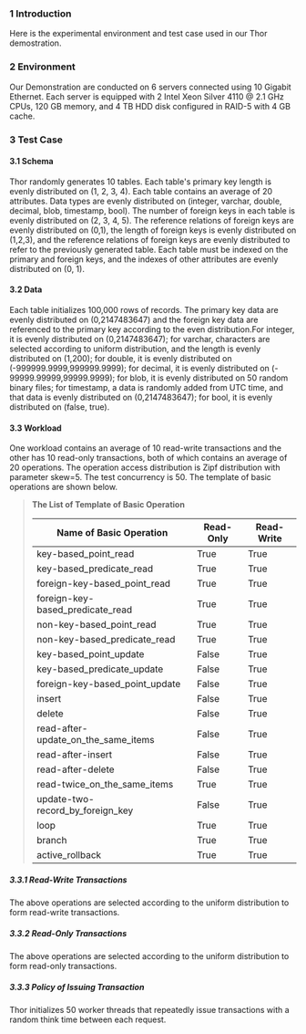 ﻿### 1 Introduction 
Here is the experimental environment and test case used in our Thor demostration.

### 2 Environment
Our Demonstration are conducted on 6 servers connected using 10 Gigabit Ethernet. Each server is equipped with 2 Intel Xeon Silver 4110 @ 2.1 GHz CPUs, 120 GB memory, and 4 TB HDD disk configured in RAID-5 with 4 GB cache. 

### 3 Test Case
#### 3.1 Schema
Thor randomly generates 10 tables. Each table's primary key length is evenly distributed on (1, 2, 3, 4). Each table contains an average of 20 attributes. Data types are evenly distributed on (integer, varchar, double, decimal, blob, timestamp, bool). The number of foreign keys in each table is evenly distributed on (2, 3, 4, 5). The reference relations of foreign keys are evenly distributed on (0,1), the length of foreign keys is evenly distributed on (1,2,3), and the reference relations of foreign keys are evenly distributed to refer to the previously generated table. Each table must be indexed on the primary and foreign keys, and the indexes of other attributes are evenly distributed on (0, 1).

#### 3.2 Data
Each table initializes 100,000 rows of records. The primary key data are evenly distributed on (0,2147483647) and the foreign key data are referenced to the primary key according to the even distribution.For integer, it is evenly distributed on (0,2147483647); for varchar, characters are selected according to uniform distribution, and the length is evenly distributed on (1,200); for double, it is evenly distributed on (-999999.9999,999999.9999); for decimal, it is evenly distributed on (- 99999.99999,99999.9999); for blob, it is evenly distributed on 50 random binary files; for timestamp, a data is randomly added from UTC time, and that data is evenly distributed on (0,2147483647); for bool, it is evenly distributed on (false, true).

#### 3.3 Workload
One workload contains an average of 10 read-write transactions and the other has 10 read-only transactions, both of which contains an average of 20 operations. The operation access distribution is Zipf distribution with parameter skew=5. The test concurrency is $50$. The template of basic operations are shown below. 
>**The List of Template of Basic Operation**
>
>| Name of Basic Operation              | Read-Only | Read-Write |
>| ------------------------------------ | --------- | ---------- |
>| key-based_point_read                 | True      | True       |
>| key-based_predicate_read             | True      | True       |
>| foreign-key-based_point_read         | True      | True       |
>| foreign-key-based_predicate_read     | True      | True       |
>| non-key-based_point_read             | True      | True       |
>| non-key-based_predicate_read         | True      | True       |
>| key-based_point_update               | False     | True       |
>| key-based_predicate_update           | False     | True       |
>| foreign-key-based_point_update       | False     | True       |
>| insert                               | False     | True       |
>| delete                               | False     | True       |
>| read-after-update_on_the_same_items  | False     | True       |
>| read-after-insert                    | False     | True       |
>| read-after-delete                    | False     | True       |
>| read-twice_on_the_same_items         | True      | True       |
>| update-two-record_by_foreign_key     | False     | True       |
>| loop                                 | True      | True       |
>| branch                               | True      | True       |
>| active_rollback                      | True      | True       |

##### 3.3.1 Read-Write Transactions
The above operations are selected according to the uniform distribution to form read-write transactions.

##### 3.3.2 Read-Only Transactions
The above operations are selected according to the uniform distribution to form read-only transactions.

##### 3.3.3 Policy of Issuing Transaction 
Thor initializes 50 worker threads that repeatedly issue transactions with a random think time between each request.
